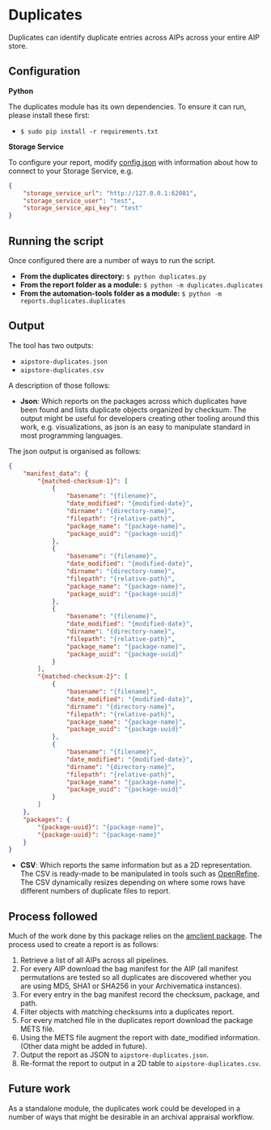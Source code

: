 # Duplicates

Duplicates can identify duplicate entries across AIPs across your entire AIP
store.

## Configuration

**Python**

The duplicates module has its own dependencies. To ensure it can run, please 
install these first: 

* `$ sudo pip install -r requirements.txt`

**Storage Service**

To configure your report, modify [config.json](config.json) with information
about how to connect to your Storage Service, e.g.
```json
{
	"storage_service_url": "http://127.0.0.1:62081",
	"storage_service_user": "test",
	"storage_service_api_key": "test"
}
```

## Running the script

Once configured there are a number of ways to run the script.

* **From the duplicates directory:** `$ python duplicates.py`
* **From the report folder as a module:** `$ python -m duplicates.duplicates`
* **From the automation-tools folder as a module:** `$ python -m reports.duplicates.duplicates`

## Output

The tool has two outputs:

* `aipstore-duplicates.json`
* `aipstore-duplicates.csv`

A description of those follows:

* **Json**: Which reports on the packages across which duplicates have been
found and lists duplicate objects organized by checksum. The output might be
useful for developers creating other tooling around this work, e.g.
visualizations, as json is an easy to manipulate standard in most programming
languages.

The json output is organised as follows:
```json
{
    "manifest_data": {
        "{matched-checksum-1}": [
            {
                "basename": "{filename}",
                "date_modified": "{modified-date}",
                "dirname": "{directory-name}",
                "filepath": "{relative-path}",
                "package_name": "{package-name}",
                "package_uuid": "{package-uuid}"
            },
            {
                "basename": "{filename}",
                "date_modified": "{modified-date}",
                "dirname": "{directory-name}",
                "filepath": "{relative-path}",
                "package_name": "{package-name}",
                "package_uuid": "{package-uuid}"
            },
            {
                "basename": "{filename}",
                "date_modified": "{modified-date}",
                "dirname": "{directory-name}",
                "filepath": "{relative-path}",
                "package_name": "{package-name}",
                "package_uuid": "{package-uuid}"
            }
        ],
        "{matched-checksum-2}": [
            {
                "basename": "{filename}",
                "date_modified": "{modified-date}",
                "dirname": "{directory-name}",
                "filepath": "{relative-path}",
                "package_name": "{package-name}",
                "package_uuid": "{package-uuid}"
            },
            {
                "basename": "{filename}",
                "date_modified": "{modified-date}",
                "dirname": "{directory-name}",
                "filepath": "{relative-path}",
                "package_name": "{package-name}",
                "package_uuid": "{package-uuid}"
            }
        ]
    },
    "packages": {
        "{package-uuid}": "{package-name}",
        "{package-uuid}": "{package-name}"
    }
}
```

* **CSV**: Which reports the same information but as a 2D representation. The
CSV is ready-made to be manipulated in tools such as
[OpenRefine](http://openrefine.org/). The CSV dynamically resizes depending on
where some rows have different numbers of duplicate files to report.

## Process followed

Much of the work done by this package relies on the
[amclient package](https://github.com/artefactual-labs/amclient). The process
used to create a report is as follows:

1. Retrieve a list of all AIPs across all pipelines.
2. For every AIP download the bag manifest for the AIP (all manifest
permutations are tested so all duplicates are discovered whether you are using
MD5, SHA1 or SHA256 in your Archivematica instances).
3. For every entry in the bag manifest record the checksum, package, and path.
4. Filter objects with matching checksums into a duplicates report.
5. For every matched file in the duplicates report download the package METS
file.
6. Using the METS file augment the report with date_modified information.
(Other data might be added in future).
7. Output the report as JSON to `aipstore-duplicates.json`.
8. Re-format the report to output in a 2D table to `aipstore-duplicates.csv`.

## Future work

As a standalone module, the duplicates work could be developed in a number of
ways that might be desirable in an archival appraisal workflow.
